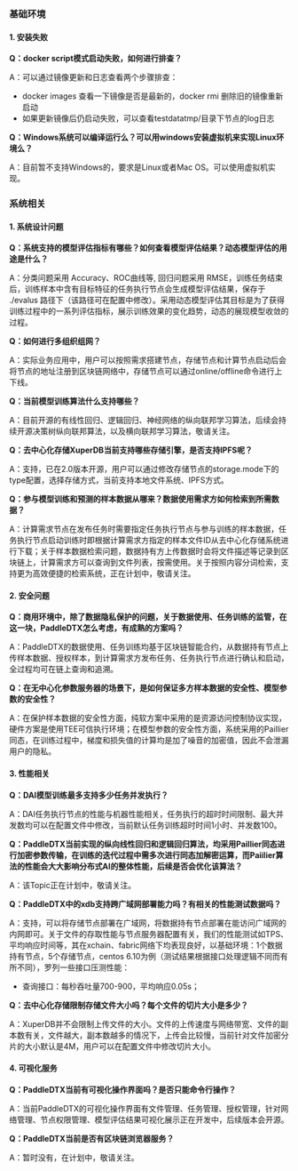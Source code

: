 ### 基础环境

#### 1. 安装失败

**Q：docker script模式启动失败，如何进行排查？**

A：可以通过镜像更新和日志查看两个步骤排查：

  - docker images 查看一下镜像是否是最新的，docker rmi 删除旧的镜像重新启动
  - 如果更新镜像后仍启动失败，可以查看testdatatmp/目录下节点的log日志

**Q：Windows系统可以编译运行么？可以用windows安装虚拟机来实现Linux环境么？**

A：目前暂不支持Windows的，要求是Linux或者Mac OS。可以使用虚拟机实现。

### 系统相关

#### 1. 系统设计问题
**Q：系统支持的模型评估指标有哪些？如何查看模型评估结果？动态模型评估的用途是什么？**

A：分类问题采用 Accuracy、ROC曲线等, 回归问题采用 RMSE，训练任务结束后，训练样本中含有目标特征的任务执行节点会生成模型评估结果，保存于 ./evalus 路径下（该路径可在配置中修改）。采用动态模型评估其目标是为了获得训练过程中的一系列评估指标，展示训练效果的变化趋势，动态的展现模型收敛的过程。

**Q：如何进行多组织组网？**

A：实际业务应用中，用户可以按照需求搭建节点，存储节点和计算节点启动后会将节点的地址注册到区块链网络中，存储节点可以通过online/offline命令进行上下线。

**Q：当前模型训练算法什么支持哪些？**

A：目前开源的有线性回归、逻辑回归、神经网络的纵向联邦学习算法，后续会持续开源决策树纵向联邦算法，以及横向联邦学习算法，敬请关注。

**Q：去中心化存储XuperDB当前支持哪些存储引擎，是否支持IPFS呢？**

A：支持，已在2.0版本开源，用户可以通过修改存储节点的storage.mode下的type配置，选择存储方式，当前支持本地文件系统、IPFS方式。

**Q：参与模型训练和预测的样本数据从哪来？数据使用需求方如何检索到所需数据？**

A：计算需求节点在发布任务时需要指定任务执行节点与参与训练的样本数据，任务执行节点启动训练时即根据计算需求方指定的样本文件ID从去中心化存储系统进行下载；关于样本数据检索问题，数据持有方上传数据时会将文件描述等记录到区块链上，计算需求方可以查询到文件列表，按需使用。关于按照内容分词检索，支持更为高效便捷的检索系统，正在计划中，敬请关注。

#### 2. 安全问题
**Q：商用环境中，除了数据隐私保护的问题，关于数据使用、任务训练的监管，在这一块，PaddleDTX怎么考虑，有成熟的方案吗？**

A：PaddleDTX的数据使用、任务训练均基于区块链智能合约，从数据持有节点上传样本数据、授权样本，到计算需求方发布任务、任务执行节点进行确认和启动，全过程均可在链上查询和追溯。

**Q：在无中心化参数服务器的场景下，是如何保证多方样本数据的安全性、模型参数的安全性？**

A：在保护样本数据的安全性方面，纯软方案中采用的是资源访问控制协议实现，硬件方案是使用TEE可信执行环境；在模型参数的安全性方面，系统采用的Paillier同态，在训练过程中，梯度和损失值的计算均是加了噪音的加密值，因此不会泄漏用户的隐私。

#### 3. 性能相关
**Q：DAI模型训练最多支持多少任务并发执行？**

A：DAI任务执行节点的性能与机器性能相关，任务执行的超时时间限制、最大并发数均可以在配置文件中修改，当前默认任务训练超时时间1小时、并发数100。

**Q：PaddleDTX当前实现的纵向线性回归和逻辑回归算法，均采用Paillier同态进行加密参数传输，在训练的迭代过程中需多次进行同态加解密运算，而Paiilier算法的性能会大大影响分布式AI的整体性能，后续是否会优化该算法？**

A：该Topic正在计划中，敬请关注。

**Q：PaddleDTX中的xdb支持跨广域网部署能力吗？有相关的性能测试数据吗？**

A：支持，可以将存储节点部署在广域网，将数据持有节点部署在能访问广域网的内网即可。关于文件的存取性能与节点服务器配置有关，我们的性能测试如TPS、平均响应时间等，其在xchain、fabric网络下均表现良好，以基础环境：1个数据持有节点，5个存储节点，centos 6.10为例（测试结果根据接口处理逻辑不同而有所不同），罗列一些接口压测性能：

   - 查询接口：每秒吞吐量700-900，平均响应0.05s；

**Q：去中心化存储限制存储文件大小吗？每个文件的切片大小是多少？**

A：XuperDB并不会限制上传文件的大小。文件的上传速度与网络带宽、文件的副本数有关，文件越大，副本数越多的情况下，上传会比较慢，当前针对文件加密分片的大小默认是4M，用户可以在配置文件中修改切片大小。

#### 4. 可视化服务
**Q：PaddleDTX当前有可视化操作界面吗？是否只能命令行操作？**

A：当前PaddleDTX的可视化操作界面有文件管理、任务管理、授权管理，针对网络管理、节点权限管理、模型评估结果可视化展示正在开发中，后续版本会开源。

**Q：PaddleDTX当前是否有区块链浏览器服务？**

A：暂时没有，在计划中，敬请关注。
